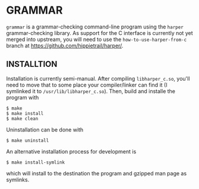# GRAMMAR
`grammar` is a grammar-checking command-line program using the `harper` grammar-checking library.
As support for the C interface is currently not yet merged into upstream, you will need to use the `how-to-use-harper-from-c` branch at https://github.com/hippietrail/harper/.

## INSTALLTION
Installation is currently semi-manual.
After compiling `libharper_c.so`, you'll need to move that to some place your compiler/linker can find it (I symlinked it to `/usr/lib/libharper_c.so`).
Then, build and installe the program with
```
$ make
$ make install
$ make clean
```

Uninstallation can be done with
```
$ make uninstall
```

An alternative installation process for development is
```
$ make install-symlink
```
which will install to the destination the program and gzipped man page as symlinks.
